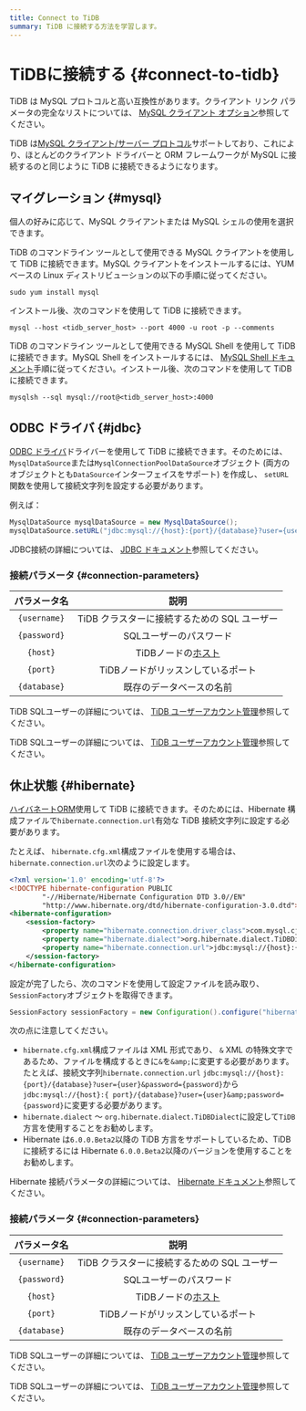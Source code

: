 ```yaml
---
title: Connect to TiDB
summary: TiDB に接続する方法を学習します。
---
```


# TiDBに接続する {#connect-to-tidb}

TiDB は MySQL プロトコルと高い互換性があります。クライアント リンク パラメータの完全なリストについては、 [MySQL クライアント オプション](https://dev.mysql.com/doc/refman/8.0/en/mysql-command-options.html)参照してください。

TiDB は[MySQL クライアント/サーバー プロトコル](https://dev.mysql.com/doc/dev/mysql-server/latest/PAGE_PROTOCOL.html)サポートしており、これにより、ほとんどのクライアント ドライバーと ORM フレームワークが MySQL に接続するのと同じように TiDB に接続できるようになります。

## マイグレーション {#mysql}

個人の好みに応じて、MySQL クライアントまたは MySQL シェルの使用を選択できます。

<SimpleTab>

<div label="MySQL Client">

TiDB のコマンドライン ツールとして使用できる MySQL クライアントを使用して TiDB に接続できます。MySQL クライアントをインストールするには、YUM ベースの Linux ディストリビューションの以下の手順に従ってください。

```shell
sudo yum install mysql
```

インストール後、次のコマンドを使用して TiDB に接続できます。

```shell
mysql --host <tidb_server_host> --port 4000 -u root -p --comments
```

</div>

<div label="MySQL Shell">

TiDB のコマンドライン ツールとして使用できる MySQL Shell を使用して TiDB に接続できます。MySQL Shell をインストールするには、 [MySQL Shell ドキュメント](https://dev.mysql.com/doc/mysql-shell/8.0/en/mysql-shell-install.html)手順に従ってください。インストール後、次のコマンドを使用して TiDB に接続できます。

```shell
mysqlsh --sql mysql://root@<tidb_server_host>:4000
```

</div>

</SimpleTab>

## ODBC ドライバ {#jdbc}

[ODBC ドライバ](https://dev.mysql.com/doc/connector-j/en/)ドライバーを使用して TiDB に接続できます。そのためには、 `MysqlDataSource`または`MysqlConnectionPoolDataSource`オブジェクト (両方のオブジェクトとも`DataSource`インターフェイスをサポート) を作成し、 `setURL`関数を使用して接続文字列を設定する必要があります。

例えば：

```java
MysqlDataSource mysqlDataSource = new MysqlDataSource();
mysqlDataSource.setURL("jdbc:mysql://{host}:{port}/{database}?user={username}&password={password}");
```

JDBC接続の詳細については、 [JDBC ドキュメント](https://dev.mysql.com/doc/connector-j/en/)参照してください。

### 接続パラメータ {#connection-parameters}

|    パラメータ名    |                              説明                             |
| :----------: | :---------------------------------------------------------: |
| `{username}` |                 TiDB クラスターに接続するための SQL ユーザー                 |
| `{password}` |                        SQLユーザーのパスワード                        |
|   `{host}`   | TiDBノードの[ホスト](https://en.wikipedia.org/wiki/Host_(network)) |
|   `{port}`   |                     TiDBノードがリッスンしているポート                     |
| `{database}` |                         既存のデータベースの名前                        |

<CustomContent platform="tidb">

TiDB SQLユーザーの詳細については、 [TiDB ユーザーアカウント管理](/user-account-management.md)参照してください。

</CustomContent>

<CustomContent platform="tidb-cloud">

TiDB SQLユーザーの詳細については、 [TiDB ユーザーアカウント管理](https://docs.pingcap.com/tidb/stable/user-account-management)参照してください。

</CustomContent>

## 休止状態 {#hibernate}

[ハイバネートORM](https://hibernate.org/orm/)使用して TiDB に接続できます。そのためには、Hibernate 構成ファイルで`hibernate.connection.url`有効な TiDB 接続文字列に設定する必要があります。

たとえば、 `hibernate.cfg.xml`構成ファイルを使用する場合は、 `hibernate.connection.url`次のように設定します。

```xml
<?xml version='1.0' encoding='utf-8'?>
<!DOCTYPE hibernate-configuration PUBLIC
        "-//Hibernate/Hibernate Configuration DTD 3.0//EN"
        "http://www.hibernate.org/dtd/hibernate-configuration-3.0.dtd">
<hibernate-configuration>
    <session-factory>
        <property name="hibernate.connection.driver_class">com.mysql.cj.jdbc.Driver</property>
        <property name="hibernate.dialect">org.hibernate.dialect.TiDBDialect</property>
        <property name="hibernate.connection.url">jdbc:mysql://{host}:{port}/{database}?user={user}&amp;password={password}</property>
    </session-factory>
</hibernate-configuration>
```

設定が完了したら、次のコマンドを使用して設定ファイルを読み取り、 `SessionFactory`オブジェクトを取得できます。

```java
SessionFactory sessionFactory = new Configuration().configure("hibernate.cfg.xml").buildSessionFactory();
```

次の点に注意してください。

-   `hibernate.cfg.xml`構成ファイルは XML 形式であり、 `&` XML の特殊文字であるため、ファイルを構成するときに`&`を`&amp;`に変更する必要があります。たとえば、接続文字列`hibernate.connection.url` `jdbc:mysql://{host}:{port}/{database}?user={user}&password={password}`から`jdbc:mysql://{host}:{ port}/{database}?user={user}&amp;password={password}`に変更する必要があります。
-   `hibernate.dialect` 〜 `org.hibernate.dialect.TiDBDialect`に設定して`TiDB`方言を使用することをお勧めします。
-   Hibernate は`6.0.0.Beta2`以降の TiDB 方言をサポートしているため、TiDB に接続するには Hibernate `6.0.0.Beta2`以降のバージョンを使用することをお勧めします。

Hibernate 接続パラメータの詳細については、 [Hibernate ドキュメント](https://hibernate.org/orm/documentation)参照してください。

### 接続パラメータ {#connection-parameters}

|    パラメータ名    |                              説明                             |
| :----------: | :---------------------------------------------------------: |
| `{username}` |                 TiDB クラスターに接続するための SQL ユーザー                 |
| `{password}` |                        SQLユーザーのパスワード                        |
|   `{host}`   | TiDBノードの[ホスト](https://en.wikipedia.org/wiki/Host_(network)) |
|   `{port}`   |                     TiDBノードがリッスンしているポート                     |
| `{database}` |                         既存のデータベースの名前                        |

<CustomContent platform="tidb">

TiDB SQLユーザーの詳細については、 [TiDB ユーザーアカウント管理](/user-account-management.md)参照してください。

</CustomContent>

<CustomContent platform="tidb-cloud">

TiDB SQLユーザーの詳細については、 [TiDB ユーザーアカウント管理](https://docs.pingcap.com/tidb/stable/user-account-management)参照してください。

</CustomContent>
